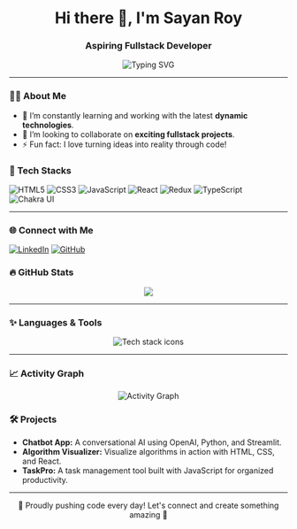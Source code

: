 <h1 align="center">Hi there 👋, I'm Sayan Roy</h1>
<h3 align="center">Aspiring Fullstack Developer </h3>

<p align="center">
  <img src="https://readme-typing-svg.demolab.com?font=Fira+Code&weight=600&size=24&duration=3000&pause=800&color=3B82F6&background=000000&center=true&vCenter=true&width=435&lines=Building+Interactive+Web+Applications;Mastering+Frontend+and+Backend;Exploring+the+Tech+Universe" alt="Typing SVG" />
</p>

---

### 👨‍💻 About Me
- 🌱 I’m constantly learning and working with the latest **dynamic technologies**.
- 👯 I’m looking to collaborate on **exciting fullstack projects**.
- ⚡ Fun fact: I love turning ideas into reality through code!

### 🚀 Tech Stacks
![HTML5](https://img.shields.io/badge/-HTML5-E34F26?style=flat&logo=html5&logoColor=white)
![CSS3](https://img.shields.io/badge/-CSS3-1572B6?style=flat&logo=css3&logoColor=white)
![JavaScript](https://img.shields.io/badge/-JavaScript-F7DF1E?style=flat&logo=javascript&logoColor=black)
![React](https://img.shields.io/badge/-React-61DAFB?style=flat&logo=react&logoColor=black)
![Redux](https://img.shields.io/badge/-Redux-764ABC?style=flat&logo=redux&logoColor=white)
![TypeScript](https://img.shields.io/badge/-TypeScript-007ACC?style=flat&logo=typescript&logoColor=white)
![Chakra UI](https://img.shields.io/badge/-Chakra_UI-319795?style=flat&logo=chakraui&logoColor=white)

---

### 🌐 Connect with Me
[![LinkedIn](https://img.shields.io/badge/-LinkedIn-blue?style=flat&logo=linkedin&logoColor=white)](https://www.linkedin.com/in/yourprofile)
[![GitHub](https://img.shields.io/badge/-GitHub-333?style=flat&logo=github&logoColor=white)](https://github.com/sayanroy-bash)

### 🔥 GitHub Stats
<p align="center">
  <img src="https://github-readme-streak-stats.herokuapp.com?user=sayanroy-bash&theme=radical&hide_border=true" />
</p>

---

### ✨ Languages & Tools
<p align="center">
  <img src="https://skillicons.dev/icons?i=html,css,js,react,redux,typescript,chakra" alt="Tech stack icons" />
</p>

---

### 📈 Activity Graph
<p align="center">
  <img src="https://github-readme-activity-graph.vercel.app/graph?username=yourusername&theme=dracula&bg_color=000000&color=3B82F6&line=FFBB00&point=FFFFFF&hide_border=true" alt="Activity Graph">
</p>


### 🛠️ Projects
- **Chatbot App:** A conversational AI using OpenAI, Python, and Streamlit.
- **Algorithm Visualizer:** Visualize algorithms in action with HTML, CSS, and React.
- **TaskPro:** A task management tool built with JavaScript for organized productivity.

---

<p align="center">🌟 Proudly pushing code every day! Let's connect and create something amazing 🌟</p>

